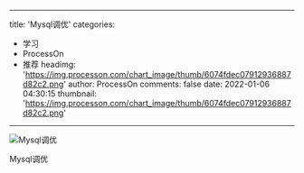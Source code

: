
---
title: 'Mysql调优'
categories: 
 - 学习
 - ProcessOn
 - 推荐
headimg: 'https://img.processon.com/chart_image/thumb/6074fdec07912936887d82c2.png'
author: ProcessOn
comments: false
date: 2022-01-06 04:30:15
thumbnail: 'https://img.processon.com/chart_image/thumb/6074fdec07912936887d82c2.png'
---

<div>   
<img class="thumb" alt="Mysql调优" src="https://img.processon.com/chart_image/thumb/6074fdec07912936887d82c2.png" referrerpolicy="no-referrer">
<p>Mysql调优</p>  
</div>
            